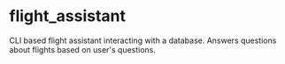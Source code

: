 # flight_assistant
CLI based flight assistant interacting with a database. Answers questions about flights based on user's questions.
